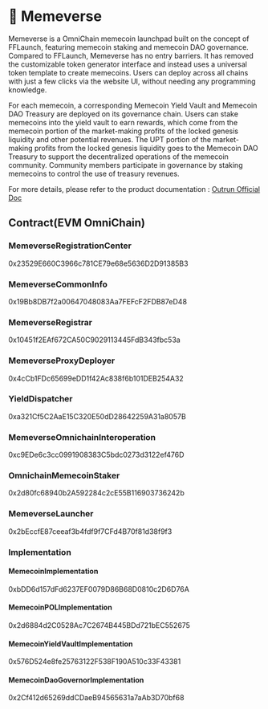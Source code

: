# 🤩 Memeverse

Memeverse is a OmniChain memecoin launchpad built on the concept of FFLaunch, featuring memecoin staking and memecoin DAO governance. Compared to FFLaunch, Memeverse has no entry barriers. It has removed the customizable token generator interface and instead uses a universal token template to create memecoins. Users can deploy across all chains with just a few clicks via the website UI, without needing any programming knowledge.

For each memecoin, a corresponding Memecoin Yield Vault and Memecoin DAO Treasury are deployed on its governance chain. Users can stake memecoins into the yield vault to earn rewards, which come from the memecoin portion of the market-making profits of the locked genesis liquidity and other potential revenues. The UPT portion of the market-making profits from the locked genesis liquidity goes to the Memecoin DAO Treasury to support the decentralized operations of the memecoin community. Community members participate in governance by staking memecoins to control the use of treasury revenues.

For more details, please refer to the product documentation : [Outrun Official Doc](https://outrun.gitbook.io/doc "Outrun Official Doc")

## Contract(EVM OmniChain)

### MemeverseRegistrationCenter

0x23529E660C3966c781CE79e68e5636D2D91385B3

### MemeverseCommonInfo

0x19Bb8DB7f2a00647048083Aa7FEFcF2FDB87eD48

### MemeverseRegistrar

0x10451f2EAf672CA50C9029113445FdB343fbc53a

### MemeverseProxyDeployer

0x4cCb1FDc65699eDD1f42Ac838f6b101DEB254A32

### YieldDispatcher

0xa321Cf5C2AaE15C320E50dD28642259A31a8057B

### MemeverseOmnichainInteroperation

0xc9EDe6c3cc0991908383C5bdc0273d3122ef476D

### OmnichainMemecoinStaker

0x2d80fc68940b2A592284c2cE55B116903736242b

### MemeverseLauncher

0x2bEccfE87ceeaf3b4fdf9f7CFd4B70f81d38f9f3

### Implementation

#### MemecoinImplementation

0xbDD6d157dFd6237EF0079D86B68D0810c2D6D76A

#### MemecoinPOLImplementation

0x2d6884d2C0528Ac7C2674B445BDd721bEC552675

#### MemecoinYieldVaultImplementation

0x576D524e8fe25763122F538F190A510c33F43381

#### MemecoinDaoGovernorImplementation

0x2Cf412d65269ddCDaeB94565631a7aAb3D70bf68

